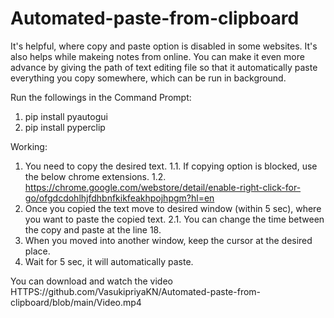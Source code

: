 # Automated-paste-from-clipboard
It's helpful, where copy and paste option is disabled in some websites.
It's also helps while makeing notes from online.
You can make it even more advance by giving the path of text editing file so that it automatically paste everything you copy somewhere, which can be run in background.


Run the followings in the Command Prompt:
1. pip install pyautogui
2. pip install pyperclip

Working: 
1. You need to copy the desired text.
    1.1. If copying option is blocked, use the below chrome extensions.
    1.2. https://chrome.google.com/webstore/detail/enable-right-click-for-go/ofgdcdohlhjfdhbnfkikfeakhpojhpgm?hl=en
2. Once you copied the text move to desired window (within 5 sec), where you want to paste the copied text.
    2.1. You can change the time between the copy and paste at the line 18.
3. When you moved into another window, keep the cursor at the desired place.
4. Wait for 5 sec, it will automatically paste.

You can download and watch the video HTTPS://github.com/VasukipriyaKN/Automated-paste-from-clipboard/blob/main/Video.mp4
